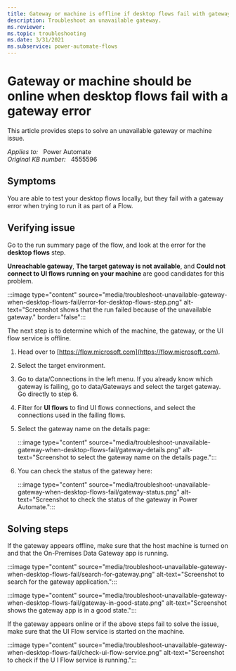 ```yaml
---
title: Gateway or machine is offline if desktop flows fail with gateway error
description: Troubleshoot an unavailable gateway.
ms.reviewer: 
ms.topic: troubleshooting
ms.date: 3/31/2021
ms.subservice: power-automate-flows
---
```

# Gateway or machine should be online when desktop flows fail with a gateway error

This article provides steps to solve an unavailable gateway or machine issue.

_Applies to:_ &nbsp; Power Automate  
_Original KB number:_ &nbsp; 4555596

## Symptoms

You are able to test your desktop flows locally, but they fail with a gateway error when trying to run it as part of a Flow.

## Verifying issue

Go to the run summary page of the flow, and look at the error for the **desktop flows** step.

**Unreachable gateway**, **The target gateway is not available**, and **Could not connect to UI flows running on your machine** are good candidates for this problem.

:::image type="content" source="media/troubleshoot-unavailable-gateway-when-desktop-flows-fail/error-for-desktop-flows-step.png" alt-text="Screenshot shows that the run failed because of the unavailable gateway." border="false":::

The next step is to determine which of the machine, the gateway, or the UI flow service is offline.

1. Head over to [https://flow.microsoft.com](https://flow.microsoft.com).
2. Select the target environment.
3. Go to data/Connections in the left menu. If you already know which gateway is failing, go to data/Gateways and select the target gateway. Go directly to step 6.
4. Filter for **UI flows** to find UI flows connections, and select the connections used in the failing flows.
5. Select the gateway name on the details page:

   :::image type="content" source="media/troubleshoot-unavailable-gateway-when-desktop-flows-fail/gateway-details.png" alt-text="Screenshot to select the gateway name on the details page.":::

6. You can check the status of the gateway here:

   :::image type="content" source="media/troubleshoot-unavailable-gateway-when-desktop-flows-fail/gateway-status.png" alt-text="Screenshot to check the status of the gateway in Power Automate.":::

## Solving steps

If the gateway appears offline, make sure that the host machine is turned on and that the On-Premises Data Gateway app is running.

:::image type="content" source="media/troubleshoot-unavailable-gateway-when-desktop-flows-fail/search-for-gateway.png" alt-text="Screenshot to search for the gateway application.":::

:::image type="content" source="media/troubleshoot-unavailable-gateway-when-desktop-flows-fail/gateway-in-good-state.png" alt-text="Screenshot shows the gateway app is in a good state.":::

If the gateway appears online or if the above steps fail to solve the issue, make sure that the UI Flow service is started on the machine.

:::image type="content" source="media/troubleshoot-unavailable-gateway-when-desktop-flows-fail/check-ui-flow-service.png" alt-text="Screenshot to check if the U I Flow service is running.":::
